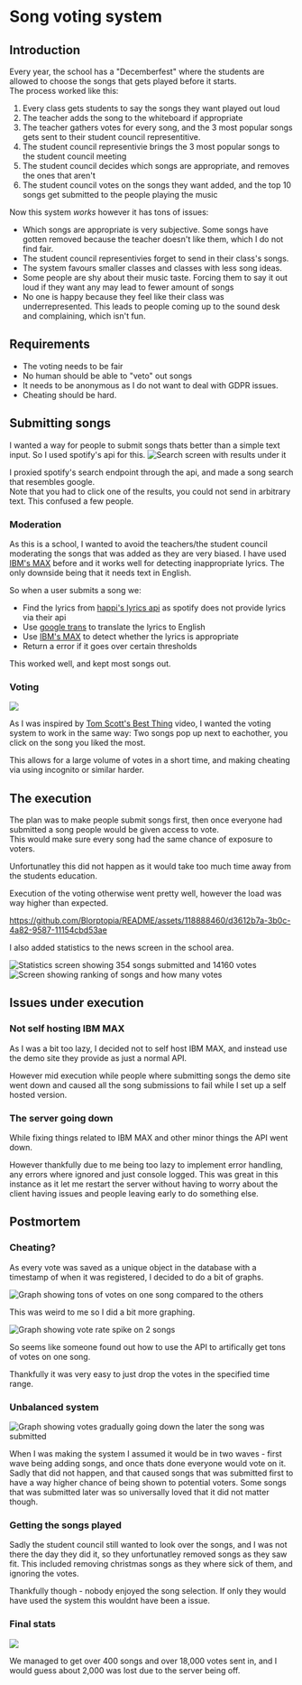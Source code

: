 # Song voting system
## Introduction
Every year, the school has a "Decemberfest" where the students are allowed to choose the songs that gets played before it starts.  
The process worked like this:  
1. Every class gets students to say the songs they want played out loud
2. The teacher adds the song to the whiteboard if appropriate
3. The teacher gathers votes for every song, and the 3 most popular songs gets sent to their student council representitive.
4. The student council representivie brings the 3 most popular songs to the student council meeting
5. The student council decides which songs are appropriate, and removes the ones that aren't
6. The student council votes on the songs they want added, and the top 10 songs get submitted to the people playing the music

Now this system *works* however it has tons of issues:
- Which songs are appropriate is very subjective. Some songs have gotten removed because the teacher doesn't like them, which I do not find fair.
- The student council representivies forget to send in their class's songs.
- The system favours smaller classes and classes with less song ideas.
- Some people are shy about their music taste. Forcing them to say it out loud if they want any may lead to fewer amount of songs
- No one is happy because they feel like their class was underrepresented. This leads to people coming up to the sound desk and complaining, which isn't fun.

## Requirements
- The voting needs to be fair
- No human should be able to "veto" out songs
- It needs to be anonymous as I do not want to deal with GDPR issues.
- Cheating should be hard.

## Submitting songs
I wanted a way for people to submit songs thats better than a simple text input. So I used spotify's api for this.
![Search screen with results under it](assets/screens/search.jpg)

I proxied spotify's search endpoint through the api, and made a song search that resembles google.  
Note that you had to click one of the results, you could not send in arbitrary text. This confused a few people.  

### Moderation
As this is a school, I wanted to avoid the teachers/the student council moderating the songs that was added as they are very biased.
I have used [IBM's MAX](https://github.com/IBM/MAX-Toxic-Comment-Classifier) before and it works well for detecting inappropriate lyrics. The only downside being that it needs text in English.

So when a user submits a song we:
- Find the lyrics from [happi's lyrics api](https://happi.dev) as spotify does not provide lyrics via their api
- Use [google trans](https://pypi.org/project/googletrans) to translate the lyrics to English
- Use [IBM's MAX](https://github.com/IBM/MAX-Toxic-Comment-Classifier) to detect whether the lyrics is appropriate
- Return a error if it goes over certain thresholds

This worked well, and kept most songs out.

### Voting
![](assets/screens/vote.jpg)

As I was inspired by [Tom Scott's Best Thing](https://www.youtube.com/watch?v=ALy6e7GbDRQ) video, I wanted the voting system to work in the same way:
Two songs pop up next to eachother, you click on the song you liked the most.

This allows for a large volume of votes in a short time, and making cheating via using incognito or similar harder.

## The execution
The plan was to make people submit songs first, then once everyone had submitted a song people would be given access to vote.  
This would make sure every song had the same chance of exposure to voters.

Unfortunatley this did not happen as it would take too much time away from the students education.

Execution of the voting otherwise went pretty well, however the load was way higher than expected.

https://github.com/Blorptopia/README/assets/118888460/d3612b7a-3b0c-4a82-9587-11154cbd53ae

I also added statistics to the news screen in the school area.

![Statistics screen showing 354 songs submitted and 14160 votes](assets/stats/live_stats.png)
![Screen showing ranking of songs and how many votes](assets/stats/ranking.png)

## Issues under execution
### Not self hosting IBM MAX
As I was a bit too lazy, I decided not to self host IBM MAX, and instead use the demo site they provide as just a normal API.

However mid execution while people where submitting songs the demo site went down and caused all the song submissions to fail while I set up a self hosted version.

### The server going down
While fixing things related to IBM MAX and other minor things the API went down.

However thankfully due to me being too lazy to implement error handling, any errors where ignored and just console logged.
This was great in this instance as it let me restart the server without having to worry about the client having issues and people leaving early to do something else.

## Postmortem
### Cheating?
As every vote was saved as a unique object in the database with a timestamp of when it was registered, I decided to do a bit of graphs.

![Graph showing tons of votes on one song compared to the others](assets/graphs/votes_per_song.png)

This was weird to me so I did a bit more graphing.

![Graph showing vote rate spike on 2 songs](assets/graphs/vote_rate.png)

So seems like someone found out how to use the API to artifically get tons of votes on one song.

Thankfully it was very easy to just drop the votes in the specified time range.

### Unbalanced system
![Graph showing votes gradually going down the later the song was submitted](assets/graphs/votes_per_song.png)

When I was making the system I assumed it would be in two waves - first wave being adding songs, and once thats done everyone would vote on it.
Sadly that did not happen, and that caused songs that was submitted first to have a way higher chance of being shown to potential voters.
Some songs that was submitted later was so universally loved that it did not matter though.

### Getting the songs played
Sadly the student council still wanted to look over the songs, and I was not there the day they did it, so they unfortunatley removed songs as they saw fit.
This included removing christmas songs as they where sick of them, and ignoring the votes.

Thankfully though - nobody enjoyed the song selection. If only they would have used the system this wouldnt have been a issue.

### Final stats
![](assets/stats/postmortem_stats.png)

We managed to get over 400 songs and over 18,000 votes sent in, and I would guess about 2,000 was lost due to the server being off.
